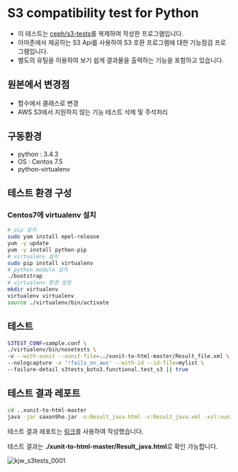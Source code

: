 # S3 compatibility test for Python

- 이 테스트는 [ceph/s3-tests](https://github.com/ceph/s3-tests)를 복제하여 작성한 프로그램입니다.
- 아마존에서 제공하는 S3 Api를 사용하여 S3 호환 프로그램에 대한 기능점검 프로그램입니다.
- 별도의 유틸을 이용하여 보기 쉽게 결과물을 출력하는 기능을 포함하고 있습니다.

## 원본에서 변경점

* 함수에서 클래스로 변경
* AWS S3에서 지원하지 않는 기능 테스트 삭제 및 주석처리

## 구동환경

*  python : 3.4.3
*  OS : Centos 7.5
*  python-virtualenv

## 테스트 환경 구성

### Centos7에 virtualenv 설치

``` bash
# pip 설치
sudo yum install epel-release
yum -y update
yum -y install python-pip
# virtualenv 설치
sudo pip install virtualenv
# python module 설치
./bootstrap
# virtualenv 환경 설정
mkdir virtualenv
virtualenv virtualenv
source ./virtualenv/bin/activate
```

## 테스트 

``` bash
S3TEST_CONF=sample.conf \
./virtualenv/bin/nosetests \
-v --with-xunit --xunit-file=../xunit-to-html-master/Result_file.xml \
--nologcapture -a '!fails_on_aws' --with-id --id-file=mylist \
--failure-detail s3tests_boto3.functional.test_s3 || true
```

## 테스트 결과 레포트

``` bash
cd ..xunit-to-html-master
java -jar saxon9he.jar -o:Result_java.html -s:Result_java.xml -xsl:xunit_to_html.xsl
```

테스트 결과 레포트는 [링크](https://github.com/Zir0-93/xunit-to-html)를 사용하여 작성했습니다.

테스트 결과는 **./xunit-to-html-master/Result_java.html**로 확인 가능합니다.

![kjw_s3tests_0001](xunit-to-html-master/kjw_s3tests_0001.PNG "kjw_s3tests_0001.PNG")